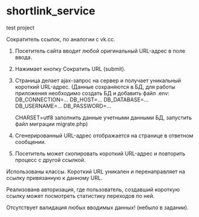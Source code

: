 # shortlink_service
test project

Сократитель ссылок, по аналогии с vk.cc.


1. Посетитель сайта вводит любой оригинальный URL-адрес в поле ввода.
2. Нажимает кнопку Сократить URL (submit).

3. Страница делает ajax-запрос на сервер и получает уникальный короткий URL-адрес.
   (Данные сохраняются в БД, для работы приложения необходимо создать БД и добавить файл .env:
   DB_CONNECTION=...
   DB_HOST=...
   DB_DATABASE=...
   DB_USERNAME=...
   DB_PASSWORD=...

   CHARSET=utf8
    заполнить данные учетными данными БД,
    запустить файл миграции migrate.php)
4. Сгенерированный URL-адрес отображается на странице в ответном сообщении.
5. Посетитель может скопировать короткий URL-адрес и повторить процесс с другой ссылкой.

Использованы классы.
Короткий URL уникален и перенаправляет на ссылку привязанную к данному URL.

Реализованв авторизация, где пользователь, создавший короткую ссылку может посмотреть статистику переходов по ней.

Отсутствует валидация любых вводимых данных! (небыло в задании).

